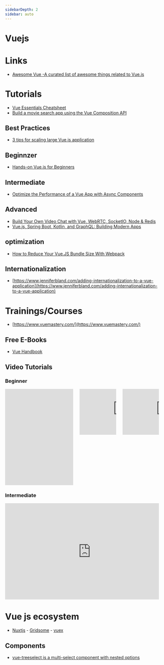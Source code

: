 ```yaml
---
sidebarDepth: 2
sidebar: auto
---
```


# Vuejs

# Links

- [Awesome Vue -A curated list of awesome things related to Vue.js ](https://awesome-vue.js.org)


# Tutorials

- [Vue Essentials Cheatsheet](https://www.vuemastery.com/pdf/Vue-Essentials-Cheat-Sheet.pdf)
- [ Build a movie search app using the Vue Composition API ](https://dev.to/blacksonic/build-a-movie-search-app-using-the-vue-composition-api-5218)
## Best Practices
- [3 tips for scaling large Vue.js application](https://dev.to/maxpou/3-tips-for-scaling-large-vuejs-application-2edi)
## Beginnzer

- [Hands-on Vue.js for Beginners ](https://dev.to/vuevixens/hands-on-vuejs-for-beginners-part-1-2j2g)

## Intermediate
- [Optimize the Performance of a Vue App with Async Components](https://www.sitepoint.com/vue-async-components/)

## Advanced

- [Build Your Own Video Chat with Vue, WebRTC, SocketIO, Node & Redis](https://levelup.gitconnected.com/build-your-own-video-chat-with-vue-webrtc-socketio-node-redis-eb51b78f9f55)
- [Vue.js, Spring Boot, Kotlin, and GraphQL: Building Modern Apps](https://auth0.com/blog/vuejs-spring-boot-kotlin-and-graphql-building-modern-apps-part-1)

## optimization

- [How to Reduce Your Vue.JS Bundle Size With Webpack](https://www.jenniferbland.com/how-to-reduce-your-vue-js-bundle-size-with-webpack)

## Internationalization

- [https://www.jenniferbland.com/adding-internationalization-to-a-vue-application](https://www.jenniferbland.com/adding-internationalization-to-a-vue-application)

# Trainings/Courses

- [https://www.vuemastery.com/](https://www.vuemastery.com/)

## Free E-Books

- [Vue Handbook](https://vuehandbook.com/)

## Video Tutorials

### Beginner

<div class="columns">
  <div class="column is-4">
  <iframe width="560" height="315" src="https://www.youtube.com/embed/5LYrN_cAJoA" frameborder="0" allow="accelerometer; autoplay; encrypted-media; gyroscope; picture-in-picture" allowfullscreen></iframe>
  </div>

  <div class="column is-4">
   <iframe src="https://www.youtube.com/embed/Wy9q22isx3U" frameborder="0" allow="accelerometer; autoplay; encrypted-media; gyroscope; picture-in-picture" allowfullscreen>
 </iframe> 
  </div>
  <div class="column is-4">
       <iframe  src="https://www.youtube.com/embed/4deVCNJq3qc" frameborder="0" allow="accelerometer; autoplay; encrypted-media; gyroscope; picture-in-picture" allowfullscreen></iframe>
  </div>

  </div>

### Intermediate

<div class="columns">

  <div class="column is-4">
      <iframe width="560" height="315" src="https://www.youtube.com/embed/8z2qRln9tnc" frameborder="0" allow="accelerometer; autoplay; encrypted-media; gyroscope; picture-in-picture" allowfullscreen></iframe>
  </div>

</div>

# Vue js ecosystem

- [Nuxtjs](https://nuxtjs.org/) - [Gridsome](https://gridsome.org/) - [vuex](https://vuex.vuejs.org/guide/state.html)


## Components 
- [vue-treeselect is a multi-select component with nested options](https://vue-treeselect.js.org/)
